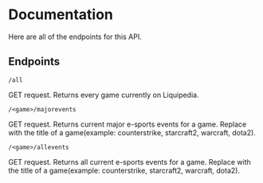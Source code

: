 # Documentation
Here are all of the endpoints for this API.

## Endpoints

`/all`

GET request.
Returns every game currently on Liquipedia.

`/<game>/majorevents`

GET request.
Returns current major e-sports events for a game. Replace <game> with the title of a game(example: counterstrike, 
starcraft2, warcraft, dota2).

`/<game>/allevents`

GET request.
Returns all current e-sports events for a game. Replace <game> with the title of a game(example: counterstrike, 
starcraft2, warcraft, dota2).
